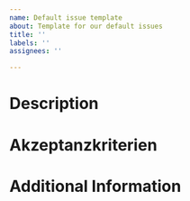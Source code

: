 ```yaml
---
name: Default issue template
about: Template for our default issues
title: ''
labels: ''
assignees: ''

---
```


# Description

# Akzeptanzkriterien

# Additional Information
